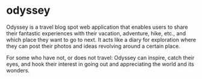 # odyssey

Odyssey is a travel blog spot web application that enables users to share their fantastic experiences with their vacation, adventure, hike, etc., and which place they want to go to next. It acts like a diary for exploration where they can post their photos and ideas revolving around a certain place.

For some who have not, or does not travel: Odyssey can inspire, catch their eyes, and hook their interest in going out and appreciating the world and its wonders. 
